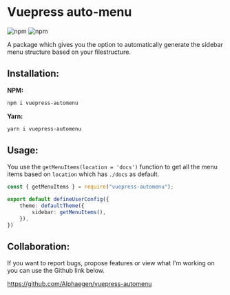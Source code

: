 # Vuepress auto-menu

![npm](https://img.shields.io/npm/v/vuepress-automenu)
![npm](https://img.shields.io/npm/dt/vuepress-automenu)

A package which gives you the option to automatically generate the sidebar menu structure based on your filestructure.

## Installation:

**NPM:**
```bash
npm i vuepress-automenu
```

**Yarn:**
```bash
yarn i vuepress-automenu
```

## Usage:
You use the `getMenuItems(location = 'docs')` function to get all the menu items based on `location` which has `./docs` as default.

```ts
const { getMenuItems } = require("vuepress-automenu");

export default defineUserConfig({
    theme: defaultTheme({
        sidebar: getMenuItems(),
    }),
})
```

## Collaboration:
If you want to report bugs, propose features or view what I'm working on you can use the Github link below.

https://github.com/Alphaegen/vuepress-automenu
